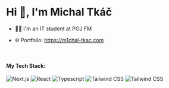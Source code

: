 <h1>Hi 👋, I'm Michal Tkáč</h1>

- 👨‍🎓 I'm an IT student at POJ FM

- 🌐 Portfolio: https://m1chal-tkac.com


<br/>


<h4>My Tech Stack:</h4>

<p align="left">
  <img alt="Next.js" src="https://img.shields.io/badge/next.js-black?style=for-the-badge&logo=next.js&logoColor=white" />
  <img alt="React" src="https://img.shields.io/badge/react-black?style=for-the-badge&logo=react&logoColor=white" />
  <img alt="Typescript" src="https://img.shields.io/badge/typescript-black?style=for-the-badge&logo=typescript&logoColor=white" />
  <img alt="Tailwind CSS" src="https://img.shields.io/badge/tailwind_css-black?style=for-the-badge&logo=tailwindcss&logoColor=white" />
  <img alt="Tailwind CSS" src="https://img.shields.io/badge/graphql-black?style=for-the-badge&logo=graphql&logoColor=white" />
</p>
